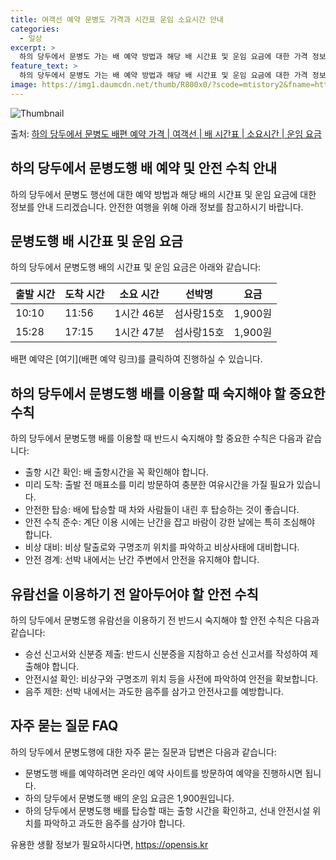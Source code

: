```yaml
---
title: 여객선 예약 문병도 가격과 시간표 운임 소요시간 안내
categories:
  - 일상
excerpt: >
  하의 당두에서 문병도 가는 배 예약 방법과 해당 배 시간표 및 운임 요금에 대한 가격 정보를 안내 드리겠습니다. 안전하고 재밋는 문병도행 여행을 위해 아래 정보 참고하시기 바랍니다. 문병도행 배편 예약하기 👈 클릭하의 당두에서 문병도행 배 시간표출발 시간도착 시간소요 시간선박명요금10:1011:561시간 46분섬사랑15호1,900원15:2817:151시간 47분섬사랑15호1,900원문병도행 배편 예약하기 👈 클릭하의 당두에서 문병도행 여객선 탑승 시 이용수칙하의 당두에서 문병도행 배를 이용할 때 반드시 숙지해야 할 중요한 수칙들을 소개합니다. 중요한 내용: 1) 출항 시간 확인: 배 출항시간을 꼭 확인해야 합니다. 2) 미리 도착: 출발 전 매표소를 미리 방문하여 충분한 여유시간을 가질 필요가 있습니다...
feature_text: >
  하의 당두에서 문병도 가는 배 예약 방법과 해당 배 시간표 및 운임 요금에 대한 가격 정보를 안내 드리겠습니다. 안전하고 재밋는 문병도행 여행을 위해 아래 정보 참고하시기 바랍니다. 문병도행 배편 예약하기 👈 클릭하의 당두에서 문병도행 배 시간표출발 시간도착 시간소요 시간선박명요금10:1011:561시간 46분섬사랑15호1,900원15:2817:151시간 47분섬사랑15호1,900원문병도행 배편 예약하기 👈 클릭하의 당두에서 문병도행 여객선 탑승 시 이용수칙하의 당두에서 문병도행 배를 이용할 때 반드시 숙지해야 할 중요한 수칙들을 소개합니다. 중요한 내용: 1) 출항 시간 확인: 배 출항시간을 꼭 확인해야 합니다. 2) 미리 도착: 출발 전 매표소를 미리 방문하여 충분한 여유시간을 가질 필요가 있습니다...
image: https://img1.daumcdn.net/thumb/R800x0/?scode=mtistory2&fname=https%3A%2F%2Fblog.kakaocdn.net%2Fdn%2FbEWx7X%2FbtsHBshicSj%2FZkF6qPzhPVaM5qnEEL2fKk%2Fimg.webp
---
```


![Thumbnail](https://img1.daumcdn.net/thumb/R800x0/?scode=mtistory2&fname=https%3A%2F%2Fblog.kakaocdn.net%2Fdn%2FbEWx7X%2FbtsHBshicSj%2FZkF6qPzhPVaM5qnEEL2fKk%2Fimg.webp)

<p>출처: <a href="https://opensis.kr/entry/%ED%95%98%EC%9D%98-%EB%8B%B9%EB%91%90%EC%97%90%EC%84%9C-%EB%AC%B8%EB%B3%91%EB%8F%84-%EB%B0%B0%ED%8E%B8-%EC%98%88%EC%95%BD-%EA%B0%80%EA%B2%A9-%EC%97%AC%EA%B0%9D%EC%84%A0-%EB%B0%B0-%EC%8B%9C%EA%B0%84%ED%91%9C-%EC%86%8C%EC%9A%94%EC%8B%9C%EA%B0%84-%EC%9A%B4%EC%9E%84-%EC%9A%94%EA%B8%88" rel="dofollow">하의 당두에서 문병도 배편 예약 가격 | 여객선 | 배 시간표 | 소요시간 | 운임 요금</a> </p>

## 하의 당두에서 문병도행 배 예약 및 안전 수칙 안내

하의 당두에서 문병도 행선에 대한 예약 방법과 해당 배의 시간표 및 운임 요금에 대한 정보를 안내 드리겠습니다. 안전한 여행을 위해 아래
정보를 참고하시기 바랍니다.

## 문병도행 배 시간표 및 운임 요금

하의 당두에서 문병도행 배의 시간표 및 운임 요금은 아래와 같습니다:

출발 시간 | 도착 시간 | 소요 시간 | 선박명 | 요금  
---|---|---|---|---  
10:10 | 11:56 | 1시간 46분 | 섬사랑15호 | 1,900원  
15:28 | 17:15 | 1시간 47분 | 섬사랑15호 | 1,900원  
  
배편 예약은 [여기](배편 예약 링크)를 클릭하여 진행하실 수 있습니다.

## 하의 당두에서 문병도행 배를 이용할 때 숙지해야 할 중요한 수칙

하의 당두에서 문병도행 배를 이용할 때 반드시 숙지해야 할 중요한 수칙은 다음과 같습니다:

  * 출항 시간 확인: 배 출항시간을 꼭 확인해야 합니다.
  * 미리 도착: 출발 전 매표소를 미리 방문하여 충분한 여유시간을 가질 필요가 있습니다.
  * 안전한 탑승: 배에 탑승할 때 차와 사람들이 내린 후 탑승하는 것이 좋습니다.
  * 안전 수칙 준수: 계단 이용 시에는 난간을 잡고 바람이 강한 날에는 특히 조심해야 합니다.
  * 비상 대비: 비상 탈출로와 구명조끼 위치를 파악하고 비상사태에 대비합니다.
  * 안전 경계: 선박 내에서는 난간 주변에서 안전을 유지해야 합니다.

## 유람선을 이용하기 전 알아두어야 할 안전 수칙

하의 당두에서 문병도행 유람선을 이용하기 전 반드시 숙지해야 할 안전 수칙은 다음과 같습니다:

  * 승선 신고서와 신분증 제출: 반드시 신분증을 지참하고 승선 신고서를 작성하여 제출해야 합니다.
  * 안전시설 확인: 비상구와 구명조끼 위치 등을 사전에 파악하여 안전을 확보합니다.
  * 음주 제한: 선박 내에서는 과도한 음주를 삼가고 안전사고를 예방합니다.

## 자주 묻는 질문 FAQ

하의 당두에서 문병도행에 대한 자주 묻는 질문과 답변은 다음과 같습니다:

  * 문병도행 배를 예약하려면 온라인 예약 사이트를 방문하여 예약을 진행하시면 됩니다.
  * 하의 당두에서 문병도행 배의 운임 요금은 1,900원입니다.
  * 하의 당두에서 문병도행 배를 탑승할 때는 출항 시간을 확인하고, 선내 안전시설 위치를 파악하고 과도한 음주를 삼가야 합니다.



 

유용한 생활 정보가 필요하시다면, <a href="https://opensis.kr" rel="dofollow">https://opensis.kr</a>


